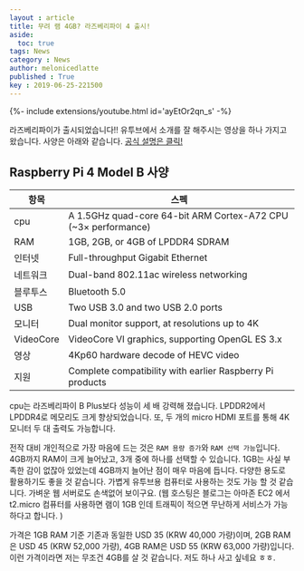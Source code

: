 ```yaml
---
layout : article
title: 무려 램 4GB? 라즈베리파이 4 출시!
aside:
  toc: true
tags: News
category : News
author: melonicedlatte
published : True
key : 2019-06-25-221500
---
```


<div>{%- include extensions/youtube.html id='ayEtOr2qn_s' -%}</div>

라즈베리파이가 출시되었습니다!! 유투브에서 소개를 잘 해주시는 영상을 하나 가지고 왔습니다. 사양은 아래와 같습니다. 
[공식 설명은 클릭!](https://www.raspberrypi.org/blog/raspberry-pi-4-on-sale-now-from-35/)

## Raspberry Pi 4 Model B 사양

| 항목 | 스펙 |
|--|--|
| cpu | A 1.5GHz quad-core 64-bit ARM Cortex-A72 CPU (~3× performance) |
| RAM | 1GB, 2GB, or 4GB of LPDDR4 SDRAM |
| 인터넷 | Full-throughput Gigabit Ethernet |
| 네트워크 | Dual-band 802.11ac wireless networking |
| 블루투스 | Bluetooth 5.0 |
| USB | Two USB 3.0 and two USB 2.0 ports |
| 모니터 | Dual monitor support, at resolutions up to 4K |
| VideoCore | VideoCore VI graphics, supporting OpenGL ES 3.x |
| 영상 | 4Kp60 hardware decode of HEVC video |
| 지원 | Complete compatibility with earlier Raspberry Pi products | 

cpu는 라즈베리파이 B Plus보다 성능이 세 배 강력해 졌습니다. LPDDR2에서 LPDDR4로 메모리도 크게 향상되었습니다. 또, 두 개의 micro HDMI 포트를 통해 4K 모니터 두 대 출력도 가능합니다. 

전작 대비 개인적으로 가장 마음에 드는 것은 `RAM 용량 증가`와 `RAM 선택 가능`입니다. 4GB까지 RAM이 크게 늘어났고, 3개 중에 하나를 선택할 수 있습니다. 1GB는 사실 부족한 감이 없잖아 있었는데 4GB까지 늘어난 점이 매우 마음에 듭니다. 다양한 용도로 활용하기도 좋을 것 같습니다. 가볍게 유투브용 컴퓨터로 사용하는 것도 가능 할 것 같습니다. 가벼운 웹 서버로도 손색없어 보이구요. (웹 호스팅은 블로그는 아마존 EC2 에서 t2.micro 컴퓨터를 사용하면 램이 1GB 인데 트래픽이 적으면 무난하게 서비스가 가능하다고 합니다. )

가격은 1GB RAM 기준 기존과 동일한 USD 35 (KRW 40,000 가량)이며, 2GB RAM은 USD 45 (KRW 52,000 가량), 4GB RAM은 USD 55 (KRW 63,000 가량)입니다. 이런 가격이라면 저는 무조건 4GB를 살 것 같습니다. 저도 하나 사고 싶네요 ㅎㅎ.